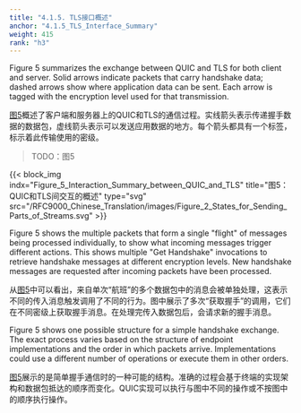 ```yaml
---
title: "4.1.5. TLS接口概述"
anchor: "4.1.5_TLS_Interface_Summary"
weight: 415
rank: "h3"
---
```


Figure 5 summarizes the exchange between QUIC and TLS for both client and server. Solid arrows indicate packets that carry handshake data; dashed arrows show where application data can be sent. Each arrow is tagged with the encryption level used for that transmission.

[图5]()概述了客户端和服务器上的QUIC和TLS的通信过程。实线箭头表示传递握手数据的数据包，虚线箭头表示可以发送应用数据的地方。每个箭头都具有一个标签，标示着此传输使用的密级。

> TODO：图5

{{< block_img
indx="Figure_5_Interaction_Summary_between_QUIC_and_TLS"
title="图5：QUIC和TLS间交互的概述"
type="svg"
src="/RFC9000_Chinese_Translation/images/Figure_2_States_for_Sending_Parts_of_Streams.svg" >}}

Figure 5 shows the multiple packets that form a single "flight" of messages being processed individually, to show what incoming messages trigger different actions. This shows multiple "Get Handshake" invocations to retrieve handshake messages at different encryption levels. New handshake messages are requested after incoming packets have been processed.

从[图5]()中可以看出，来自单次“航班”的多个数据包中的消息会被单独处理，这表示不同的传入消息触发调用了不同的行为。图中展示了多次“获取握手”的调用，它们在不同密级上获取握手消息。在处理完传入数据包后，会请求新的握手消息。

Figure 5 shows one possible structure for a simple handshake exchange. The exact process varies based on the structure of endpoint implementations and the order in which packets arrive. Implementations could use a different number of operations or execute them in other orders.

[图5]()展示的是简单握手通信时的一种可能的结构。准确的过程会基于终端的实现架构和数据包抵达的顺序而变化。QUIC实现可以执行与图中不同的操作或不按图中的顺序执行操作。
